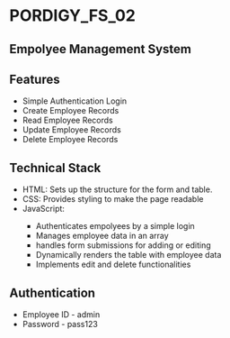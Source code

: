 <h1>PORDIGY_FS_02</h1>

<h2>Empolyee Management System</h2>

<h2>Features</h2>
<ul>
    <li>Simple Authentication Login</li> 
    <li>Create Employee Records</li>
    <li>Read Employee Records</li>
    <li>Update Employee Records</li>
    <li>Delete Employee Records</li>
</ul>

<h2>Technical Stack</h2>
<ul>
    <li>HTML: Sets up the structure for the form and table.</li>
    <li>CSS: Provides styling to make the page readable</li>
    <li>JavaScript:</li>
    <ul type="square">
        <li>Authenticates empolyees by a simple login</li>
        <li>Manages employee data in an array</li>
        <li>handles form submissions for adding or editing</li>
        <li>Dynamically renders the table with employee data</li>
        <li>Implements edit and delete functionalities</li>
    </ul>
</ul>

<h2>Authentication</h2>
<ul>
    <li>Employee ID - admin</li>
    <li>Password - pass123</li>
</ul>